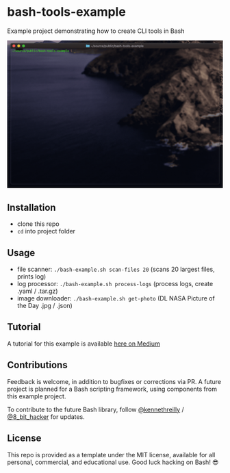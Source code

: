 # bash-tools-example
Example project demonstrating how to create CLI tools in Bash

![](preview.gif)

## Installation
* clone this repo
* `cd` into project folder

## Usage
* file scanner: `./bash-example.sh scan-files 20` (scans 20 largest files, prints log)
* log processor: `./bash-example.sh process-logs` (process logs, create .yaml / .tar.gz)
* image downloader: `./bash-example.sh get-photo` (DL NASA Picture of the Day .jpg / .json)

## Tutorial
A tutorial for this example is available [here on Medium](https://itnext.io/intro-to-bash-scripting-95c5fbc2dcef)

## Contributions
Feedback is welcome, in addition to bugfixes or corrections via PR.
A future project is planned for a Bash scripting framework, using components from this example project.

To contribute to the future Bash library, follow [@kennethreilly](https://medium.com/@kennethreilly) / [@8_bit_hacker](https://twitter.com/8_bit_hacker) for updates.

## License
This repo is provided as a template under the MIT license, available for all personal, commercial, and educational use.
Good luck hacking on Bash! 😎

